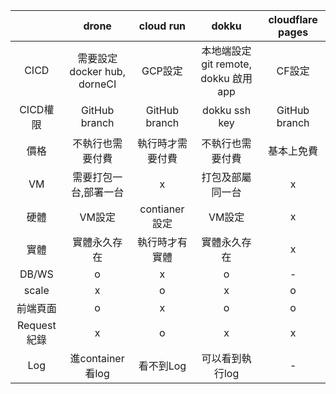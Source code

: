 |              |            drone            |    cloud run     |                    dokku                     | cloudflare pages |
| :----------: | :-------------------------: | :--------------: | :------------------------------------------: | :--------------: |
|     CICD     | 需要設定docker hub, dorneCI |     GCP設定      | 本地端設定git remote,          dokku 啟用app |      CF設定      |
|   CICD權限   |        GitHub branch        |  GitHub branch   |                dokku ssh key                 |  GitHub branch   |
|     價格     |      不執行也需要付費       | 執行時才需要付費 |               不執行也需要付費               |    基本上免費    |
|      VM      |    需要打包一台,部署一台    |        x         |               打包及部屬同一台               |        x         |
|     硬體     |           VM設定            |  contianer設定   |                    VM設定                    |        x         |
|     實體     |        實體永久存在         |  執行時才有實體  |                 實體永久存在                 |        x         |
|    DB/WS     |              o              |        x         |                      o                       |        -         |
|    scale     |              x              |        o         |                      x                       |        o         |
|   前端頁面   |              o              |        x         |                      o                       |        o         |
| Request 紀錄 |              x              |        o         |                      x                       |        x         |
|     Log      |      進container看log       |    看不到Log     |               可以看到執行log                |        -         |

